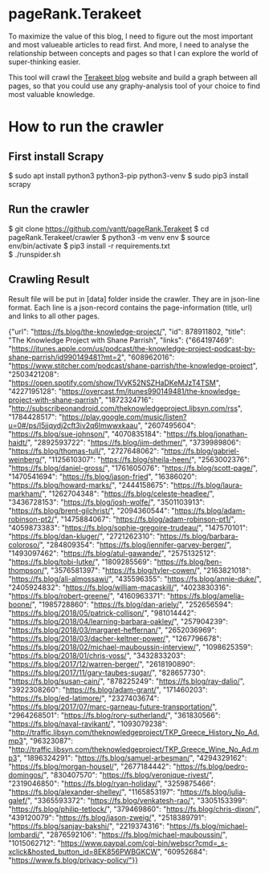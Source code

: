 # pageRank.Terakeet 

To maximize the value of this blog, I need to figure out the most important and most valueable articles to read first. And more, I need to analyse the relationship between concepts and pages so that I can explore the world of super-thinking easier.
  
This tool will crawl the [Terakeet blog](terakeet.com) website and build a graph between all pages, so that you could use any graphy-analysis tool of your choice to find most valuable knowledge.
  
# How to run the crawler  
  
## First install Scrapy  
$ sudo apt install python3 python3-pip python3-venv
$ sudo pip3 install scrapy 
  
## Run the crawler
$ git clone https://github.com/vantt/pageRank.Terakeet 
$ cd pageRank.Terakeet/crawler
$ python3 -m venv env
$ source env/bin/activate
$ pip3 install -r requirements.txt  
$ ./runspider.sh

## Crawling Result
Result file will be put in [data] folder inside the crawler.
They are in json-line format. Each line is a json-record contains the page-information (title, url) and links to all other pages. 
 
{"url": "https://fs.blog/the-knowledge-project/", "id": 878911802, "title": "The Knowledge Project with Shane Parrish", "links": {"664197469": "https://itunes.apple.com/us/podcast/the-knowledge-project-podcast-by-shane-parrish/id990149481?mt=2", "608962016": "https://www.stitcher.com/podcast/shane-parrish/the-knowledge-project", "2503421208": "https://open.spotify.com/show/1VyK52NSZHaDKeMJzT4TSM", "4227195128": "https://overcast.fm/itunes990149481/the-knowledge-project-with-shane-parrish", "1872324716": "http://subscribeonandroid.com/theknowledgeproject.libsyn.com/rss", "1784428517": "https://play.google.com/music/listen?u=0#/ps/I5jjqydj2cft3iv2q6lmwwxkaau", "2607495604": "https://fs.blog/sue-johnson/", "4070835184": "https://fs.blog/jonathan-haidt/", "2892593722": "https://fs.blog/jim-dethmer/", "3739989806": "https://fs.blog/thomas-tull/", "2727648062": "https://fs.blog/gabriel-weinberg/", "1125610307": "https://fs.blog/sheila-heen/", "2563002376": "https://fs.blog/daniel-gross/", "1761605076": "https://fs.blog/scott-page/", "1470541694": "https://fs.blog/jason-fried", "16386020": "https://fs.blog/howard-marks/", "2444158675": "https://fs.blog/laura-markham/", "1262704348": "https://fs.blog/celeste-headlee/", "3436728153": "https://fs.blog/josh-wolfe/", "3501103913": "https://fs.blog/brent-gilchrist/", "2094360544": "https://fs.blog/adam-robinson-pt2/", "1475884067": "https://fs.blog/adam-robinson-pt1/", "4059873383": "https://fs.blog/sophie-gregoire-trudeau/", "147570101": "https://fs.blog/dan-kluger/", "2721262310": "https://fs.blog/barbara-coloroso/", "284809354": "https://fs.blog/jennifer-garvey-berger/", "1493097462": "https://fs.blog/atul-gawande/", "2575132512": "https://fs.blog/tobi-lutke/", "1809285569": "https://fs.blog/ben-thompson/", "3576581397": "https://fs.blog/tyler-cowen/", "2163821018": "https://fs.blog/ali-almossawi/", "435596355": "https://fs.blog/annie-duke/", "2405924832": "https://fs.blog/william-macaskill/", "4023830316": "https://fs.blog/robert-greene/", "4160963371": "https://fs.blog/amelia-boone/", "1985728860": "https://fs.blog/dan-ariely/", "252656594": "https://fs.blog/2018/05/patrick-collison/", "981014442": "https://fs.blog/2018/04/learning-barbara-oakley/", "257904239": "https://fs.blog/2018/03/margaret-heffernan/", "2652036969": "https://fs.blog/2018/03/dacher-keltner-power/", "1267796678": "https://fs.blog/2018/02/michael-mauboussin-interview/", "1098625359": "https://fs.blog/2018/01/chris-voss/", "3432833203": "https://fs.blog/2017/12/warren-berger/", "2618190890": "https://fs.blog/2017/11/gary-taubes-sugar/", "828657730": "https://fs.blog/susan-cain/", "878225249": "https://fs.blog/ray-dalio/", "3922308260": "https://fs.blog/adam-grant/", "171460203": "https://fs.blog/ed-latimore/", "2327403674": "https://fs.blog/2017/07/marc-garneau-future-transportation/", "2964268501": "https://fs.blog/rory-sutherland/", "361830566": "https://fs.blog/naval-ravikant/", "1093079238": "http://traffic.libsyn.com/theknowledgeproject/TKP_Greece_History_No_Ad.mp3", "96323087": "http://traffic.libsyn.com/theknowledgeproject/TKP_Greece_Wine_No_Ad.mp3", "1896324291": "https://fs.blog/samuel-arbesman/", "4294329162": "https://fs.blog/morgan-housel/", "2677184442": "https://fs.blog/pedro-domingos/", "830407570": "https://fs.blog/veronique-rivest/", "2319046850": "https://fs.blog/ryan-holiday/", "3259875466": "https://fs.blog/alexander-shelley/", "1165853197": "https://fs.blog/julia-galef/", "3365593372": "https://fs.blog/venkatesh-rao/", "3305153399": "https://fs.blog/philip-tetlock/", "379469860": "https://fs.blog/chris-dixon/", "439120079": "https://fs.blog/jason-zweig/", "2518389791": "https://fs.blog/sanjay-bakshi/", "2219374316": "https://fs.blog/michael-lombardi/", "2876592106": "https://fs.blog/michael-mauboussin/", "1015062712": "https://www.paypal.com/cgi-bin/webscr?cmd=_s-xclick&hosted_button_id=8EK856PWBGKCW", "60952684": "https://www.fs.blog/privacy-policy/"}}